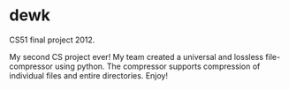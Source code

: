 dewk
====

CS51 final project 2012.

My second CS project ever! My team created a universal and lossless file-compressor using python. The compressor supports compression of individual files and entire directories. Enjoy!
